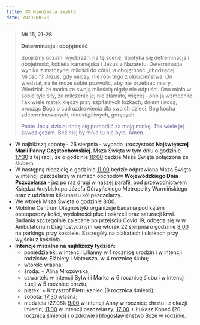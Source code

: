 ```yaml
---
title: XX Niedziela zwykła
date: 2023-08-20
---
```


> **Mt 15, 21-28**
>
> **Determinacja i obojętność**
>
> Spójrzmy oczami wyobraźni na tę scenę. Spotyka się detreminacja i obojętność, kobieta kananejska i Jezus z Nazaretu. Determinacja wynika z matczynej miłości do córki, a obojętność „chodzącej Miłości”? Jezus, gdy milczy, nie robi tego z okrucieństwa. On wiedział, na ile może sobie pozwolić, aby nie przebrać miary. Wiedział, że matka ze swoją miłością nigdy nie odpuści. Ona miała w sobie tyle siły, że milczenie jej nie złamało, więcej - ono ją wzmocniło. Tak wiele matek klęczy przy szpitalnych łóżkach, dniem i nocą, prosząc Boga o cud uzdrowienia dla swoich dzieci. Bóg kocha zdeterminowanych, nieustępliwych, gorących.
>
> <span style="color: #666699;">Panie Jezu, dzisiaj chcę się pomodlić za moją matkę. Tak wiele jej zawdzięczam. Bez niej by mnie tu nie było. Amen.
> &nbsp;

- W najbliższą sobotę - 26 sierpnia - wypada uroczystość **Najświętszej Marii Panny Częstochowskiej**. Msza Święta w tym dniu o godzinie <u>17:30</u> z tej racji, że o godzinie <u>16:00</u> będzie Msza Święta połączona ze ślubem.
- W następną niedzielę o godzinie <u>11:00</u> będzie odprawiona Msza Święta w intencji pszczelarzy w ramach obchodów **Wojewódzkiego Dnia Pszczelarza** - już po raz drugi w naszej parafii, pod przewodnictwem Księdza Arcybiskupa Józefa Górzyńskiego Metropolity Warmińskiego oraz z udziałem kilkunastu kół pszczelarzy.
- We wtorek Msza Święta o godzinie <u>8:00</u>.
- Mobilne Centrum Diagnostyki organizuje badania pod kątem osteoporozy kości, wydolności płuc i oskrzeli oraz saturacji krwi. Badania szczególnie zalecane po przejściu Covid 19, odbędą się w w Ambulatorium Diagnostycznym we wtorek 22 sierpnia o godzinie <u>8:00</u> na parkingu przy kościele. Szczegóły na plakatach i ulotkach przy wyjściu z kościoła.
- **Intencje mszalne na najbliższy tydzień:**
  - poniedziałek: w intencji Lilianny w 1 rocznicę urodzin i w intencji rodziców, Elżbiety i Mateusza, w 4 rocznicę ślubu;
  - wtorek: własna;
  - środa: + Alina Mrozowska;
  - czwartek: w intencji Sylwii i Marka w 6 rocznicę ślubu i w intencji Łucji w 5 rocznicę chrztu;
  - piątek: + Krzysztof Pietrukaniec (9 rocznica śmierci);
  - sobota: <u>17:30</u> własna;
  - niedziela (27.08): <u>9:00</u> w intencji Anny w rocznicę chrztu i z okazji imienin; <u>11:00</u> w intencji pszczelarzy; <u>17:00</u> + Łukasz Kopeć (20 rocznica śmierci) i o zdrowie i błogosławieństwo Boże w rodzinie.

